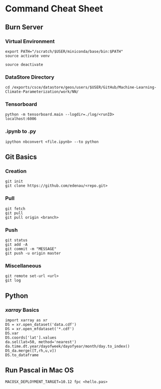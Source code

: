 # Command Cheat Sheet

## Burn Server
### Virtual Environment
```
export PATH="/scratch/$USER/miniconda/base/bin:$PATH"
source activate venv

source deactivate
```
### DataStore Directory
```
cd /exports/csce/datastore/geos/users/$USER/GitHub/Machine-Learning-Climate-Parameterization/work/NN/
```

### Tensorboard
```
python -m tensorboard.main --logdir=./log/<runID>
localhost:6006
```

### .ipynb to .py
```
ipython nbconvert <file.ipynb> --to python
```

## Git Basics
### Creation
```
git init
git clone https://github.com/edenau/<repo.git>
```
### Pull
```
git fetch
git pull
git pull origin <branch>
```
### Push
```
git status
git add -A
git commit -m "MESSAGE"
git push -u origin master
```
### Miscellaneous
```
git remote set-url <url>
git log
```

## Python
### *xarray* Basics
```
import xarray as xr
DS = xr.open_dataset('data.cdf')
DS = xr.open_mfdataset('*.cdf')
DS.var
DS.coords['lat'].values
da.sel(lat=50, method='nearest')
da.time.dt.year/dayofweek/dayofyear/month/day.to_index()
DS_da.merge([T,rh,u,v])
DS.to_dataframe
```

## Run Pascal in Mac OS
```
MACOSX_DEPLOYMENT_TARGET=10.12 fpc <hello.pas>
```
